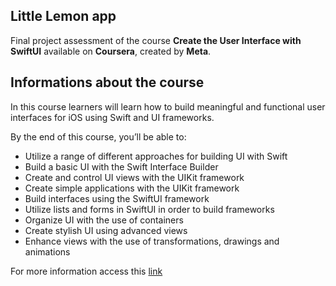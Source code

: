 
## Little Lemon app

Final project assessment of the course **Create the User Interface with SwiftUI** available on **Coursera**, created by **Meta**.

## Informations about the course

In this course learners will learn how to build meaningful and functional user interfaces for iOS using Swift and UI frameworks. 

By the end of this course, you’ll be able to: 
 
- Utilize a range of different approaches for building UI with Swift 
- Build a basic UI with the Swift Interface Builder 
- Create and control UI views with the UIKit framework 
- Create simple applications with the UIKit framework 
- Build interfaces using the SwiftUI framework 
- Utilize lists and forms in SwiftUI in order to build frameworks 
- Organize UI with the use of containers 
- Create stylish UI using advanced views 
- Enhance views with the use of transformations, drawings and animations 


For more information access this [link](https://coursera.org/share/79adab1d1bb163f3536ab5c7d13f07ef)
